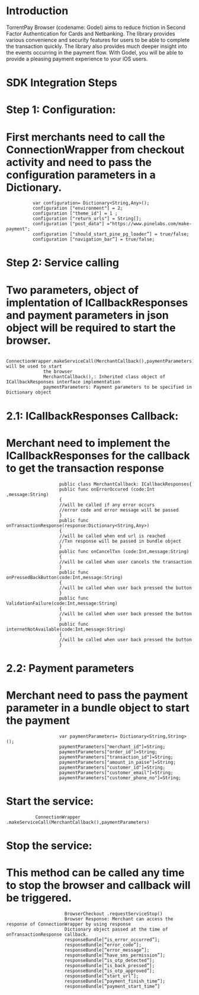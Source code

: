 # Introduction
TorrentPay Browser (codename: Godel) aims to reduce friction in Second Factor Authentication for Cards and Netbanking.
The library provides various convenience and security features for users to be able to complete the transaction quickly. The library also provides much deeper insight into the events occurring in the payment flow. With Godel, you will be able to provide a pleasing payment experience to your iOS users.

# SDK Integration Steps
  # Step 1: Configuration:
   # First merchants need to call the ConnectionWrapper from checkout activity and need to pass the configuration parameters in a Dictionary.
              var configuration= Dictionary<String,Any>();
              configuration ["environment"] = 2;
              configuration ["theme_id"] = 1 ;
              configuration ["return_urls"] = String[];
              configuration ["post_data"] ="https://www.pinelabs.com/make-payment";
              configuration ["should_start_pine_pg_loader”] = true/false;
              configuration ["navigation_bar”] = true/false;
              
              
# Step 2: Service calling
# Two parameters, object of implentation of ICallbackResponses and payment parameters in json object will be required to start the browser.
                  ConnectionWrapper.makeServiceCall(MerchantCallback(),paymentParameters) will be used to start
                  the browser
                  MerchantCallback(),: Inherited class object of ICallbackResponses interface implementation
                  paymentParameters: Payment parameters to be specified in Dictionary object
                  
#  2.1: ICallbackResponses Callback:
  # Merchant need to implement the ICallbackResponses for the callback to get the transaction response
                        public class MerchantCallback: ICallbackResponses{
                        public func onErrorOccured (code:Int ,message:String)
                        {
                        //will be called if any error occurs
                        //error code and error message will be passed
                        }
                        public func onTransactionResponse(response:Dictionary<String,Any>)
                        {
                        //will be called when end url is reached
                        //Txn response will be passed in bundle object
                        }
                        public func onCancelTxn (code:Int,message:String)
                        {
                        //will be called when user cancels the transaction
                        }
                        public func onPressedBackButton(code:Int,message:String)
                        {
                        //will be called when user back pressed the button
                        }
                        public func ValidationFailure(code:Int,message:String)
                        {
                        //will be called when user back pressed the button
                        }
                        public func internetNotAvailable(code:Int,message:String)
                        {
                        //will be called when user back pressed the button
                        }
                        
 # 2.2: Payment parameters
# Merchant need to pass the payment parameter in a bundle object to start the payment
                        var paymentParameters= Dictionary<String,String>();
                        paymentParameters["merchant_id"]=String;
                        paymentParameters["order_id"]=String;
                        paymentParameters["transaction_id"]=String;
                        paymentParameters["amount_in_paise"]=String;
                        paymentParameters["customer_id"]=String;
                        paymentParameters["customer_email"]=String;
                        paymentParameters["customer_phone_no"]=String;
# Start the service:
               ConnectionWrapper .makeServiceCall(MerchantCallback(),paymentParameters)
# Stop the service:
# This method can be called any time to stop the browser and callback will be triggered.
                          BrowserCheckout .requestServiceStop()
                          Browser Response: Merchant can access the response of ConnectionWrapper by using response
                          Dictionary object passed at the time of onTransactionResponse callback.
                          responseBundle[“is_error_occurred”];
                          responseBundle[“error_code”];
                          responseBundle[“error_message”];
                          responseBundle[“have_sms_permission”];
                          responseBundle[“is_otp_detected”];
                          responseBundle[“is_back_pressed”];
                          responseBundle[“is_otp_approved”];
                          responseBundle[“start_url”];
                          responseBundle[“payment_finish_time”];
                          responseBundle[“payment_start_time”]
